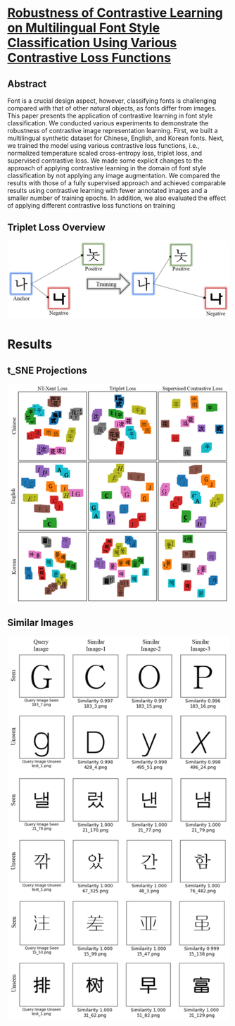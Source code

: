 
# [Robustness of Contrastive Learning on Multilingual Font Style Classification Using Various Contrastive Loss Functions](https://www.mdpi.com/2076-3417/13/6/3635)
## Abstract
Font is a crucial design aspect, however, classifying fonts is challenging compared with that of other natural objects, as fonts differ from images. This paper presents the application of contrastive learning in font style classification. We conducted various experiments to demonstrate the robustness of contrastive image representation learning. First, we built a multilingual synthetic dataset for Chinese, English, and Korean fonts. Next, we trained the model using various contrastive loss functions, i.e., normalized temperature scaled cross-entropy loss, triplet loss, and supervised contrastive loss. We made some explicit changes to the approach of applying contrastive learning in the domain of font style classification by not applying any image augmentation. We compared the results with those of a fully supervised approach and achieved comparable results using contrastive learning with fewer annotated images and a smaller number of training epochs. In addition, we also evaluated the effect of applying different contrastive loss functions on training



## Triplet Loss Overview
<img src="images/triplet overview.png" width="700"/>

# Results
## t_SNE Projections
<img src="images/t_SNE Projections.png" width="700"/>

## Similar Images
<img src="images/similar images.png" width="700"/>
